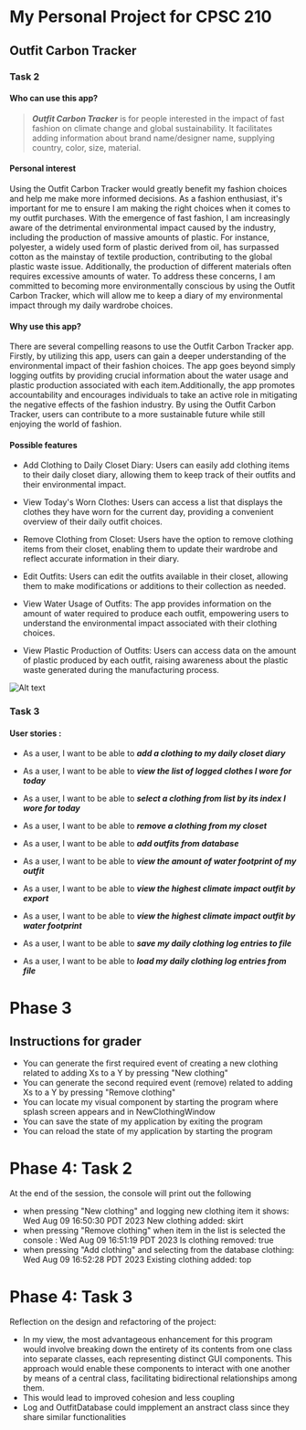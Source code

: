 
# My Personal Project for CPSC 210

## Outfit Carbon Tracker 

### **Task 2**

#### Who can use this app?

> **_Outfit Carbon Tracker_** is for people interested in the impact of fast fashion on
> climate change and global sustainability. It facilitates adding
> information about brand name/designer name, supplying country, color, size, material. 


#### Personal interest 

Using the Outfit Carbon Tracker would greatly benefit my fashion choices and help me make more informed decisions. 
As a fashion enthusiast, it's important for me to ensure I am making the right choices when it comes to my outfit 
purchases. With the emergence of fast fashion, I am increasingly aware of the detrimental environmental impact caused 
by the industry, including the production of massive amounts of plastic. For instance, polyester, a widely used form of 
plastic derived from oil, has surpassed cotton as the mainstay of textile production, contributing to the global plastic 
waste issue. Additionally, the production of different materials often requires excessive amounts of water. 
To address these concerns, I am committed to becoming more environmentally conscious by using the Outfit Carbon Tracker,
which will allow me to keep a diary of my environmental impact through my daily wardrobe choices.

#### Why use this app?
There are several compelling reasons to use the Outfit Carbon Tracker app. 
Firstly, by utilizing this app, users can gain a deeper understanding of the environmental impact of their fashion choices.
The app goes beyond simply logging outfits by providing crucial information about the water usage and plastic production 
associated with each item.Additionally, the app promotes accountability and encourages individuals to take an active 
role in mitigating the negative effects of the fashion industry. 
By using the Outfit Carbon Tracker, users can contribute to a more sustainable future while still 
enjoying the world of fashion.

#### Possible features
- Add Clothing to Daily Closet Diary: Users can easily add clothing items to their daily closet diary,
allowing them to keep track of their outfits and their environmental impact.

- View Today's Worn Clothes: Users can access a list that displays the clothes they have worn for the current day, 
providing a convenient overview of their daily outfit choices.

- Remove Clothing from Closet: Users have the option to remove clothing items from their closet, enabling them to update 
their wardrobe and reflect accurate information in their diary.

- Edit Outfits: Users can edit the outfits available in their closet, allowing them to make modifications or additions 
to their collection as needed.

- View Water Usage of Outfits: The app provides information on the amount of water required to produce each outfit, 
empowering users to understand the environmental impact associated with their clothing choices.



- View Plastic Production of Outfits: Users can access data on the amount of plastic produced by each outfit, 
raising awareness about the plastic waste generated during the manufacturing process.

![Alt text](/Users/janner/IdeaProjects1/project_h7w5o/src/main/Untitled.png)
### **Task 3**

#### User stories :
-  As a user, I want to be able to _**add a clothing to my daily closet diary**_
-  As a user, I want to be able to _**view the list of logged clothes I wore for today**_
-  As a user, I want to be able to _**select a clothing from list by its index I wore for today**_
-  As a user, I want to be able to _**remove a clothing from my closet**_
-  As a user, I want to be able to _**add outfits from database**_

-  As a user, I want to be able to _**view the amount of water footprint of my outfit**_
-  As a user, I want to be able to _**view the highest climate impact outfit by export**_ 
-  As a user, I want to be able to _**view the highest climate impact outfit by water footprint**_ 

-  As a user, I want to be able to _**save my daily clothing log entries to file**_
-  As a user, I want to be able to _**load my daily clothing log entries from file**_

# Phase 3
## Instructions for grader
- You can generate the first required event of creating a new clothing related to adding Xs to a Y by pressing "New clothing"
- You can generate the second required event (remove) related to adding Xs to a Y by pressing "Remove clothing"
- You can locate my visual component by starting the program where splash screen appears and in NewClothingWindow 
- You can save the state of my application by exiting the program
- You can reload the state of my application by starting the program

# Phase 4: Task 2
At the end of the session, the console will print out the following

- when pressing "New clothing" and logging new clothing item it shows: 
  Wed Aug 09 16:50:30 PDT 2023
  New clothing added: skirt
- when pressing "Remove clothing" when item in the list is selected the console :
  Wed Aug 09 16:51:19 PDT 2023
  Is clothing removed: true
- when pressing "Add clothing" and selecting from the database clothing:
  Wed Aug 09 16:52:28 PDT 2023
  Existing clothing added: top

# Phase 4: Task 3
Reflection on the design and refactoring of the project:
- In my view, the most advantageous enhancement for this program
  would involve breaking down the entirety of its contents from one class into separate classes, each representing distinct GUI components.
  This approach would enable these components to interact with one another by means of a central class,
  facilitating bidirectional relationships among them.
- This would lead to improved cohesion and less coupling
- Log and OutfitDatabase could impplement an anstract class since they share similar functionalities 
